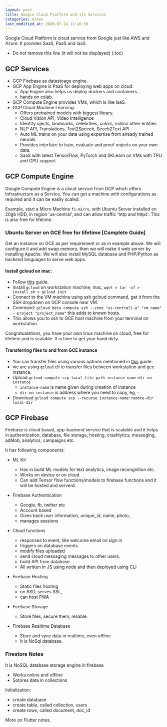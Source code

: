 ```yaml
---
layout: post
title: Google Cloud Platform and its Services
categories: notes
last_modified_at: 2020-07-14 11:16:39
---
```


Google Cloud Platform is cloud service from Google just like AWS and Azure. It provides SaaS, PaaS and IaaS.

* Do not remove this line (it will not be displayed)
{:toc}

## GCP Services
- GCP Firebase as datastoage engine.
- GCP App Engine is PaaS for deploying web apps on cloud:
  - App Engine also helps us deploy dockers and containers
  - [hands on colab](https://codelabs.developers.google.com/codelabs/cloud-vision-app-engine/index.html).
- GCP Compute Engine provides VMs, which is like IaaS.
- GCP Cloud Machine Learning:
  - Offers pretrained models with biggest library.
  - Cloud Vision API, Video Intelligence
  - Identify ojects, landmarks, celebrities, colors, million other entities
  - NLP API, Translations,  Text2Speech, Seech2Text API
  - Auto ML trains on your data using expertise from already trained neurals
  - Provides interface to train, evaluate and proof onjects on your own data.
  - SaaS with latest TensorFlow, PyTorch and SKLearn on VMs with TPU and GPU support

## GCP Compute Engine

Google Compute Engine is a cloud service from GCP which offers Infrastructure as a Service. You can get a machine with configurations as required and it can be easily scaled. 

Example, start a Micro Machine `f1-micro`, with Ubuntu Server installed on  20gb HDD, in region 'us-central', and can allow traffic 'http and https'. This is also free for lifetime.

### Ubuntu Server on GCE free for lifetime [Complete Guide]

Get an instance on GCE as per requirement or as in example above. We will configure it and add swap memory, then we will make it web server by installing Apache. We will also install MySQL database and PHP/Python as backend languages to serve web apps.

#### Install gcloud on mac:
- Follow [this](https://cloud.google.com/sdk/docs/quickstart-macos) guide.
- Install `gcloud` on workstation machine, mac, `wget > tar -xf > install.sh > gcloud init`
- Connect to the VM machine using ssh gcloud command, get it from the SSH dropdown on GCP console near VM.
- Command: `gcloud beta compute ssh --zone "us-central1-a" "vm_name" --project "project_name"` this adds to known hosts.
- This allows you to ssh to GCE host machine from your terminal on workstation.

Congratualations, you have your own linux machine on cloud, free for lifetime and is scalable. It is time to get your hand dirty.

#### Transferring files to and from GCE instance
- You can transfer files using various options mentioned in [this](https://cloud.google.com/compute/docs/instances/transfer-files#transfergcloud) guide.
- we are using `gcloud` cli to transfer files between workstation and gce instance.
- Upload `gcloud compute scp local-file-path instance-name:dir-on-instance`
  - `instance-name` is name given during creation of instance
  - `dir-on-instance` is address where you need to copy, eg, `~`
- Download `gcloud compute scp --recurse instance-name:remote-dir local-dir`


## GCP Firebase

Firebase is cloud based, app-backend service that is scalable and it helps in authentication, database, file storage, hosting, crashlytics, messeging, adMob, analytics, campaigns etc. 

It has following components:

- ML Kit
  - Has in build ML models for text analytics, image recongnition etc.
  - Works on device or on cloud
  - Can add Tensor flow functions/models to firebase functions and it will be hosted and serverd.

- Firebase Authentication
  - Google, fb, twitter etc
  - Account based
  - Gives back user information, unique_id, name, photo,
  - manages sessions

- Cloud functions
  - responses to event, like welcome email on sign in
  - triggers on database events
  - modify files uploaded
  - send cloud messaging messages to other users.
  - build API from database
  - All written in JS using node and then deployed using CLI

- Firebase Hosting
  - Static files hosting
  - on SSD, serves SSL, 
  - can host PWA

- Firebase Storage
  - Store files, secure them, reliable.

- Firebase Realtime Database
  - Store and sync data in realtime, even offline
  - It is NoSql database.


### Firestore Notes

It is NoSQL database storage engine in firebase
- Works online and offline
- Sotores data in collections

Initialization:
- create database
- create table, called collection, users
- create rows, called document, doc_id

More on Flutter notes.
